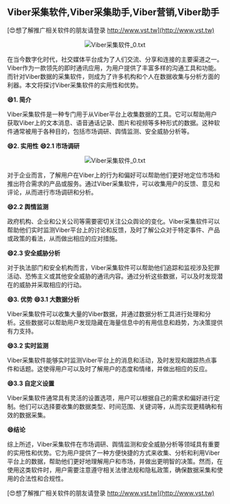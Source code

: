 ## **Viber采集软件,Viber采集助手,Viber营销,Viber助手**

[😍想了解推广相关软件的朋友请登录 http://www.vst.tw](http://www.vst.tw)

 <center><img src="https://vst.tw/MP4/tuiguang/png/5.png" alt="Viber采集软件_0.txt"></center>

在当今数字化时代，社交媒体平台成为了人们交流、分享和连接的主要渠道之一。Viber作为一款领先的即时通讯应用，为用户提供了丰富多样的沟通工具和功能。而针对Viber数据的采集软件，则成为了许多机构和个人在数据收集与分析方面的利器。本文将探讨Viber采集软件的实用性和优势。

**😄1. 简介**

Viber采集软件是一种专门用于从Viber平台上收集数据的工具。它可以帮助用户获取Viber上的文本消息、语音通话记录、图片和视频等多种形式的数据。这种软件通常被用于各种目的，包括市场调研、舆情监测、安全威胁分析等。

**😄2. 实用性**
**😄2.1 市场调研**

 <center><img src="https://vst.tw/MP4/tuiguang/png/4.png" alt="Viber采集软件_0.txt"></center>

对于企业而言，了解用户在Viber上的行为和偏好可以帮助他们更好地定位市场和推出符合需求的产品或服务。通过Viber采集软件，可以收集用户的反馈、意见和评论，从而进行市场调研和分析。

**😄2.2 舆情监测**

政府机构、企业和公关公司等需要密切关注公众舆论的变化。Viber采集软件可以帮助他们实时监测Viber平台上的讨论和反馈，及时了解公众对于特定事件、产品或政策的看法，从而做出相应的应对措施。

**😄2.3 安全威胁分析**

对于执法部门和安全机构而言，Viber采集软件可以帮助他们追踪和监视涉及犯罪活动、恐怖主义或其他安全威胁的通讯内容。通过分析这些数据，可以及时发现潜在的威胁并采取相应的行动。

**😄3. 优势**
**😄3.1 大数据分析**

Viber采集软件可以收集大量的Viber数据，并通过数据分析工具进行处理和分析。这些数据可以帮助用户发现隐藏在海量信息中的有用信息和趋势，为决策提供有力支持。

**😄3.2 实时监测**

Viber采集软件能够实时监测Viber平台上的消息和活动，及时发现和跟踪热点事件和话题。这使得用户可以及时了解用户的态度和情绪，并做出相应的反应。

**😄3.3 自定义设置**

Viber采集软件通常具有灵活的设置选项，用户可以根据自己的需求和偏好进行定制。他们可以选择要收集的数据类型、时间范围、关键词等，从而实现更精确和有效的数据采集。

**😄结论**

综上所述，Viber采集软件在市场调研、舆情监测和安全威胁分析等领域具有重要的实用性和优势。它为用户提供了一种方便快捷的方式来收集、分析和利用Viber平台上的数据，帮助他们更好地理解用户和市场，并做出更明智的决策。然而，在使用这类软件时，用户需要注意遵守相关法律法规和隐私政策，确保数据采集和使用的合法性和合规性。

[😍想了解推广相关软件的朋友请登录 http://www.vst.tw](http://www.vst.tw)



